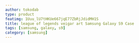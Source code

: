 ```yaml
---
author: tokodab
type: product
featimg: 1Uuu_lU7tHKUe667jqE77ZbRjJdidMH1S
title: league of legends veigar art Samsung Galaxy S9 Case
tags: [samsung, galaxy, s9]
category: [samsung]
---
```

